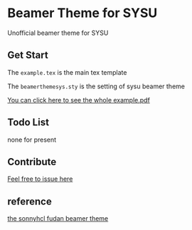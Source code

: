 # Beamer Theme for SYSU

Unofficial beamer theme for SYSU

## Get Start

The `example.tex` is the main tex template

The `beamerthemesys.sty` is the setting of sysu beamer theme

[You can click here to see the whole example.pdf](https://github.com/funskr/SYSU-beammer-theme/blob/main/example.pdf)

## Todo List
none for present

## Contribute
[Feel free to issue here](https://github.com/funskr/SYSU-beammer-theme/issues)

## reference
[the sonnyhcl fudan beamer theme](https://github.com/sonnyhcl/beamerthemefdu)